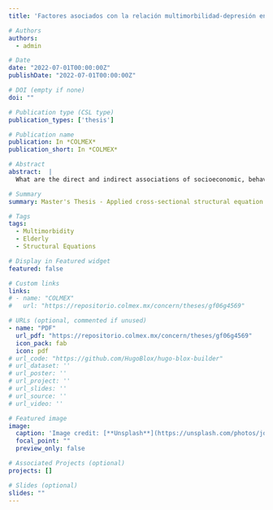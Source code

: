 ```yaml
---
title: 'Factores asociados con la relación multimorbilidad-depresión en personas de 60 años y más en México, 2018'

# Authors
authors:
  - admin

# Date
date: "2022-07-01T00:00:00Z"
publishDate: "2022-07-01T00:00:00Z"

# DOI (empty if none)
doi: ""

# Publication type (CSL type)
publication_types: ['thesis']

# Publication name
publication: In *COLMEX*
publication_short: In *COLMEX*

# Abstract
abstract:  |
  What are the direct and indirect associations of socioeconomic, behavioral, psychosocial, and health-related factors with the multimorbidity-depression relationship among the Mexican population aged 60 and over in 2018? Using data from the 2018 Mexican Health and Aging Study, two cross-sectional structural equation models were applied. The findings show that the indirect effects of multimorbidity, through health and psychosocial variables, are statistically significant. The research revealed that the association between multimorbidity and depression is stronger when the indirect effects of multimorbidity on depressive symptoms are considered—an aspect not always highlighted in previous studies on this topic.

# Summary
summary: Master's Thesis - Applied cross-sectional structural equation models to assess the mediating role of health and psychosocial factors in the multimorbidity-depression relationship among older adults in Mexico.

# Tags
tags:
  - Multimorbidity
  - Elderly
  - Structural Equations

# Display in Featured widget
featured: false

# Custom links
links:
# - name: "COLMEX"
#   url: "https://repositorio.colmex.mx/concern/theses/gf06g4569"

# URLs (optional, commented if unused)
- name: "PDF"
  url_pdf: "https://repositorio.colmex.mx/concern/theses/gf06g4569"
  icon_pack: fab
  icon: pdf
# url_code: "https://github.com/HugoBlox/hugo-blox-builder"
# url_dataset: ''
# url_poster: ''
# url_project: ''
# url_slides: ''
# url_source: ''
# url_video: ''

# Featured image
image:
  caption: 'Image credit: [**Unsplash**](https://unsplash.com/photos/jdD8gXaTZsc)'
  focal_point: ""
  preview_only: false

# Associated Projects (optional)
projects: []

# Slides (optional)
slides: ""
---
```

